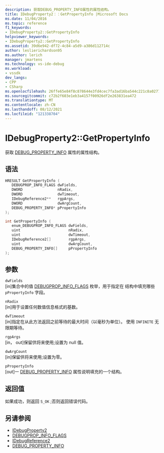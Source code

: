```yaml
---
description: 获取DEBUG_PROPERTY_INFO属性的属性结构。
title: IDebugProperty2：：GetPropertyInfo |Microsoft Docs
ms.date: 11/04/2016
ms.topic: reference
f1_keywords:
- IDebugProperty2::GetPropertyInfo
helpviewer_keywords:
- IDebugProperty2::GetPropertyInfo
ms.assetid: 39d6e942-df72-4c84-a5d9-a386d112714c
author: leslierichardson95
ms.author: lerich
manager: jmartens
ms.technology: vs-ide-debug
ms.workload:
- vssdk
dev_langs:
- CPP
- CSharp
ms.openlocfilehash: 26ffe65e84f8c878644e3fd4cec7fa3ad16ba544c221c8a02779870253d923df
ms.sourcegitcommit: c72b2f603e1eb3a4157f00926df2e263831ea472
ms.translationtype: MT
ms.contentlocale: zh-CN
ms.lasthandoff: 08/12/2021
ms.locfileid: "121338704"
---
```

# <a name="idebugproperty2getpropertyinfo"></a>IDebugProperty2::GetPropertyInfo
获取 [DEBUG_PROPERTY_INFO](../../../extensibility/debugger/reference/debug-property-info.md) 属性的属性结构。

## <a name="syntax"></a>语法

```cpp
HRESULT GetPropertyInfo ( 
   DEBUGPROP_INFO_FLAGS dwFields,
   DWORD                nRadix,
   DWORD                dwTimeout,
   IDebugReference2**   rgpArgs,
   DWORD                dwArgCount,
   DEBUG_PROPERTY_INFO* pPropertyInfo
);
```

```cpp
int GetPropertyInfo ( 
   enum_DEBUGPROP_INFO_FLAGS dwFields,
   uint                      nRadix,
   uint                      dwTimeout,
   IDebugReference2[]        rgpArgs,
   uint                      dwArgCount,
   DEBUG_PROPERTY_INFO[]     pPropertyInfo
);
```

## <a name="parameters"></a>参数
`dwFields`\
[in]集合中的值 [DEBUGPROP_INFO_FLAGS](../../../extensibility/debugger/reference/debugprop-info-flags.md) 枚举，用于指定在 结构中填充哪些 `pPropertyInfo` 字段。

`nRadix`\
[in]用于设置任何数值信息格式的基数。

`dwTimeout`\
[in]指定在从此方法返回之前等待的最大时间（以毫秒为单位）。 使用 `INFINITE` 无限期等待。

`rgpArgs`\
[in， out]保留供将来使用;设置为 null 值。

`dwArgCount`\
[in]保留供将来使用;设置为零。

`pPropertyInfo`\
[out]一 [DEBUG_PROPERTY_INFO](../../../extensibility/debugger/reference/debug-property-info.md) 属性说明填充的一个结构。

## <a name="return-value"></a>返回值
 如果成功，则返回 `S_OK` ;否则返回错误代码。

## <a name="see-also"></a>另请参阅
- [IDebugProperty2](../../../extensibility/debugger/reference/idebugproperty2.md)
- [DEBUGPROP_INFO_FLAGS](../../../extensibility/debugger/reference/debugprop-info-flags.md)
- [IDebugReference2](../../../extensibility/debugger/reference/idebugreference2.md)
- [DEBUG_PROPERTY_INFO](../../../extensibility/debugger/reference/debug-property-info.md)
